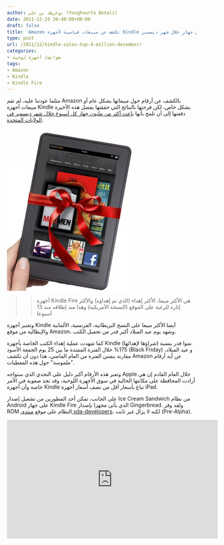 ```yaml
---
author: يوغرطة بن علي (Youghourta Benali)
date: 2011-12-29 20:40:08+00:00
draft: false
title: 'Amazon تكشف عن مبيعات قياسية لأجهزة Kindle تجاوزت 4 ملايين جهاز خلال شهر ديسمبر  '
type: post
url: /2011/12/kindle-sales-top-4-million-december/
categories:
- هواتف/ أجهزة لوحية
tags:
- Amazon
- Kindle
- Kindle Fire
---
```


مثلما عودتنا عليه، لم تقم Amazon بالكشف عن أرقام حول مبيعاتها بشكل عام أو مبيعات أجهزة Kindle بشكل خاص، لكن فرحتها بالنتائج التي حققتها بفضل هذه الأخيرة دفعتها إلى أن تلمح بأنها [باعت أكثر من مليون جهاز كل أسبوع خلال شهر ديسمبر في الولايات المتحدة](http://phx.corporate-ir.net/phoenix.zhtml?c=176060&p=irol-newsArticle&ID=1642935&highlight=).




[![جهاز كندل فاير Kindle Fire](kindle-fire.jpg)
](kindle-fire.jpg)





<blockquote>

> 
> أجهزة Kindle Fire هي الأكثر مبيعا، الأكثر إهداء (الذي تم إهداؤه) والأكثر إثارة للرغبة على الموقع (النسخة الأمريكية) وهذا منذ إطلاقه منذ 13 أسبوعا
> 
> 
</blockquote>




وتعتبر أجهزة Kindle أيضا الأكثر مبيعا على النسخ البريطانية، الفرنسية، الألمانية والإيطالية من موقع Amazon، وشهد يوم عيد الميلاد أكبر قدر من تحميل الكتب.




كما شهدت عملية إهداء الكتب الخاصة بأجهزة Kindle (شراؤها لإهدائها) نموا قدر بنسبة 175% خلال الفترة الممتدة ما بين 25 يوم الجمعة الأسود (Black Friday) و عيد الميلاد، مقارنة بنفس الفترة من العام الماضي، هذا دون أن تكشف Amazon عن أية أرقام "ملموسة" حول هذه المعطيات.




وتعبر هذه الأرقام أكبر دليل على التحدي الذي ستواجه Apple خلال العام القادم إن هي أرادت المحافظة على مكانتها الحالية في سوق الأجهزة اللوحية، وقد تجد صعوبة في الأمر خاصة وأن أجهزة Kindle تباع بأسعار أقل من نصف أسعار أجهزة iPad.




على الجانب، تمكن أحد المطورين من تشغيل إصدار Ice Cream Sandwich من نظام Android على جهاز Kindle Fire الذي يأتي مجهزا بإصدار Gingerbread. ولقد وفر ROM النظام على موقع [منتدى xda-developers](file:///D:/Djug/it-scoop/forum.com/showthread.php?t=1411895)، لكنه لا يزال غير ثابت (Pre-Alpha).




<!-- more -->




<iframe src="http://www.youtube.com/embed/0EVfKBc5bVc" height="315" frameborder="0" width="560"></iframe>
